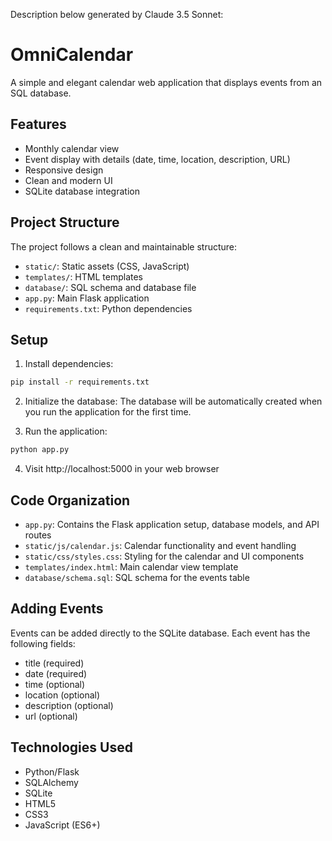 
Description below generated by Claude 3.5 Sonnet:

# OmniCalendar

A simple and elegant calendar web application that displays events from an SQL database.

## Features

- Monthly calendar view
- Event display with details (date, time, location, description, URL)
- Responsive design
- Clean and modern UI
- SQLite database integration

## Project Structure

The project follows a clean and maintainable structure:

- `static/`: Static assets (CSS, JavaScript)
- `templates/`: HTML templates
- `database/`: SQL schema and database file
- `app.py`: Main Flask application
- `requirements.txt`: Python dependencies

## Setup

1. Install dependencies:
```bash
pip install -r requirements.txt
```

2. Initialize the database:
The database will be automatically created when you run the application for the first time.

3. Run the application:
```bash
python app.py
```

4. Visit http://localhost:5000 in your web browser

## Code Organization

- `app.py`: Contains the Flask application setup, database models, and API routes
- `static/js/calendar.js`: Calendar functionality and event handling
- `static/css/styles.css`: Styling for the calendar and UI components
- `templates/index.html`: Main calendar view template
- `database/schema.sql`: SQL schema for the events table

## Adding Events

Events can be added directly to the SQLite database. Each event has the following fields:
- title (required)
- date (required)
- time (optional)
- location (optional)
- description (optional)
- url (optional)

## Technologies Used

- Python/Flask
- SQLAlchemy
- SQLite
- HTML5
- CSS3
- JavaScript (ES6+)
